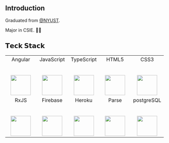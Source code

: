 <!--
**1MID/1MID** is a ✨ _special_ ✨ repository because its `README.md` (this file) appears on your GitHub profile.

Here are some ideas to get you started:

- 🔭 I’m currently working on ...
- 🌱 I’m currently learning ...
- 👯 I’m looking to collaborate on ...
- 🤔 I’m looking for help with ...
- 💬 Ask me about ...
- 📫 How to reach me: ...
- 😄 Pronouns: ...
- ⚡ Fun fact: ...
-->

## Introduction

Graduated from [@NYUST](https://www.yuntech.edu.tw/).

Major in CSIE. :man_technologist:

## 𝗧𝗲𝗰𝗸 𝗦𝘁𝗮𝗰𝗸

 
 
 
 <table>
  <tbody>
    <tr valign="top">
      <td width="20%" align="center">
        <span>Angular</span><br><br><br>
          <img height="64px" src="https://cdn.svgporn.com/logos/angular.svg">
      </td>
      <td width="20%" align="center">
        <span>JavaScript</span><br><br><br>
         <img height="64px" src="https://cdn.svgporn.com/logos/javascript.svg">
      </td>
      <td width="20%" align="center">
        <span>TypeScript</span><br><br><br>
        <img height="64px" src="https://cdn.svgporn.com/logos/typescript.svg">
      </td>
      <td width="20%" align="center">
        <span>HTML5</span><br><br><br>
        <img height="64px" src="https://cdn.svgporn.com/logos/html-5.svg">
      </td>
      <td width="20%" align="center">
        <span>CSS3</span><br><br><br>
        <img height="64px" src="https://cdn.svgporn.com/logos/css-3.svg">
      </td>
    </tr> 
     <tr valign="top">
      <td width="20%" align="center">
        <span>RxJS</span><br><br><br>
          <img height="64px" src="https://cdn.svgporn.com/logos/reactivex.svg">
      </td>
      <td width="20%" align="center">
        <span>Firebase</span><br><br><br>
         <img height="64px" src="https://cdn.svgporn.com/logos/firebase.svg">
      </td>
      <td width="20%" align="center">
        <span>Heroku</span><br><br><br>
        <img height="64px" src="https://cdn.svgporn.com/logos/heroku.svg">
      </td>
      <td width="20%" align="center">
        <span>Parse</span><br><br><br>
        <img height="64px" src="https://cdn.svgporn.com/logos/parse.svg">
      </td>
      <td width="20%" align="center">
        <span>postgreSQL</span><br><br><br>
        <img height="64px" src="https://cdn.svgporn.com/logos/postgresql.svg">
      </td>
    </tr> 
  </tbody>
</table>
